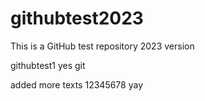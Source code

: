 # githubtest2023
This is a GitHub test repository 2023 version

githubtest1
yes
git

added more texts
12345678
yay
